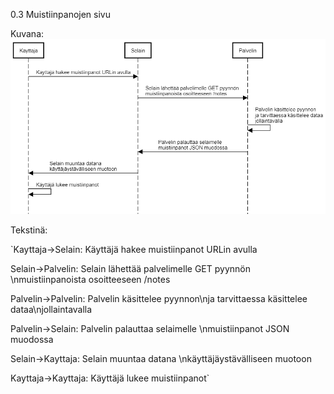0.3 Muistiinpanojen sivu

Kuvana:
![Kaavio](images/0.3.png)


Tekstinä:

`Kayttaja->Selain: Käyttäjä hakee muistiinpanot URLin avulla

Selain->Palvelin: Selain lähettää palvelimelle GET pyynnön \nmuistiinpanoista osoitteeseen /notes

Palvelin->Palvelin: Palvelin käsittelee pyynnon\nja tarvittaessa käsittelee dataa\njollaintavalla

Palvelin->Selain: Palvelin palauttaa selaimelle \nmuistiinpanot JSON muodossa

Selain->Kayttaja: Selain muuntaa datana \nkäyttäjäystävälliseen muotoon

Kayttaja->Kayttaja: Käyttäjä lukee muistiinpanot`